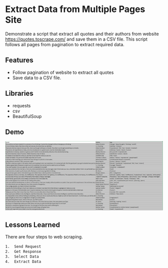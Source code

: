 
# Extract Data from Multiple Pages Site

Demonstrate a script that extract all quotes and their authors from website https://quotes.toscrape.com/ and save them in a CSV file. This script follows all pages from pagination to extract required data.
## Features

- Follow pagination of website to extract all quotes
- Save data to a CSV file.
## Libraries

- requests
- csv
- BeautifulSoup
## Demo

![Data Output](https://github.com/SulemanMughal/Scrap-Quotes-Multiple/blob/main/demo.PNG)
## Lessons Learned

There are four steps to web scraping.

    1.  Send Request
    2.  Get Response
    3.  Select Data
    4.  Extract Data


